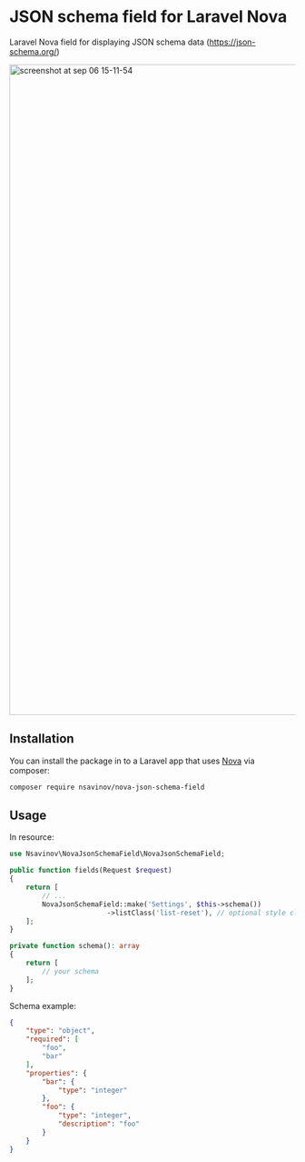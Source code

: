# JSON schema field for Laravel Nova
Laravel Nova field for displaying JSON schema data (https://json-schema.org/)

<img width="1144" alt="screenshot at sep 06 15-11-54" src="https://user-images.githubusercontent.com/13363510/45156555-4059f880-b1e7-11e8-8f08-3289166c6df3.png">

## Installation

You can install the package in to a Laravel app that uses [Nova](https://nova.laravel.com) via composer:

```bash
composer require nsavinov/nova-json-schema-field
```

## Usage
In resource:

```php
use Nsavinov\NovaJsonSchemaField\NovaJsonSchemaField;

public function fields(Request $request)
{
    return [
        // ...
        NovaJsonSchemaField::make('Settings', $this->schema())
                        ->listClass('list-reset'), // optional style class for detailed component
    ];
}

private function schema(): array
{
    return [
        // your schema
    ];
}

```

Schema example:

```json
{
	"type": "object",
	"required": [
		"foo",
		"bar"
	],
	"properties": {
		"bar": {
			"type": "integer"
		},
		"foo": {
			"type": "integer",
			"description": "foo"
		}
	}
}
```
